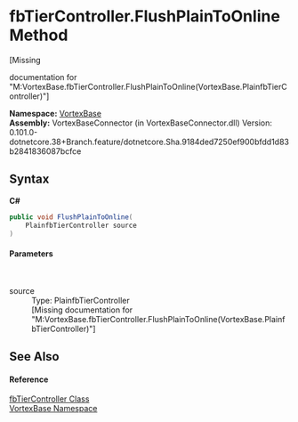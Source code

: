 # fbTierController.FlushPlainToOnline Method 
 

\[Missing <summary> documentation for "M:VortexBase.fbTierController.FlushPlainToOnline(VortexBase.PlainfbTierController)"\]

**Namespace:**&nbsp;<a href="N_VortexBase.md">VortexBase</a><br />**Assembly:**&nbsp;VortexBaseConnector (in VortexBaseConnector.dll) Version: 0.101.0-dotnetcore.38+Branch.feature/dotnetcore.Sha.9184ded7250ef900bfdd1d83b2841836087bcfce

## Syntax

**C#**<br />
``` C#
public void FlushPlainToOnline(
	PlainfbTierController source
)
```


#### Parameters
&nbsp;<dl><dt>source</dt><dd>Type: PlainfbTierController<br />\[Missing <param name="source"/> documentation for "M:VortexBase.fbTierController.FlushPlainToOnline(VortexBase.PlainfbTierController)"\]</dd></dl>

## See Also


#### Reference
<a href="T_VortexBase_fbTierController.md">fbTierController Class</a><br /><a href="N_VortexBase.md">VortexBase Namespace</a><br />